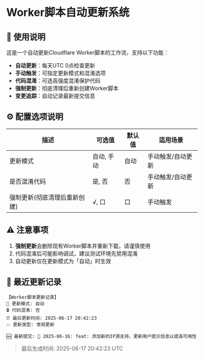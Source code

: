 # Worker脚本自动更新系统

## 📌 使用说明

这是一个自动更新Cloudflare Worker脚本的工作流，支持以下功能：

- **自动更新**：每天UTC 0点检查更新
- **手动触发**：可指定更新模式和混淆选项
- **代码混淆**：可选高强度混淆保护代码
- **强制更新**：彻底清理后重新创建Worker脚本
- **变更追踪**：自动记录最新提交信息

## ⚙️ 配置选项说明

| 描述 | 可选值 | 默认值 | 适用场景 |
|------|--------|--------|----------|
| 更新模式 | 自动, 手动 | 自动 | 手动触发/自动更新 |
| 是否混淆代码 | 是, 否 | 否 | 手动触发/自动更新 |
| 强制更新(彻底清理后重新创建) | √, 口 | 口 | 手动触发 |

## ⚠️ 注意事项

1. **强制更新**会删除现有Worker脚本并重新下载，请谨慎使用
2. 代码混淆后可能影响调试，建议测试环境先禁用混淆
3. 自动更新仅在更新模式为「自动」时生效

## 🔄 最近更新记录

```
【Worker脚本更新记录】
🔄 更新模式: 自动
🔒 代码混淆: 否
⏰ 最后更新时间: 2025-06-17 20:42:23
💥 更新类型: 常规更新

🆕 最新提交: 📅 2025-06-16: feat: 添加新的IP源支持，更新用户提示信息以提高可用性
```

> 最后生成时间: 2025-06-17 20:42:23 UTC

